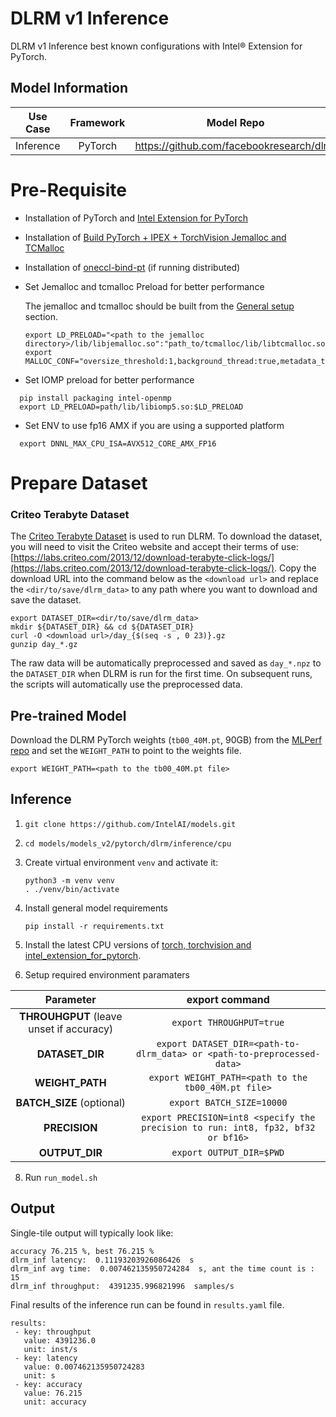 # DLRM v1 Inference

DLRM v1 Inference best known configurations with Intel® Extension for PyTorch.

## Model Information

| **Use Case** | **Framework** | **Model Repo** | **Branch/Commit/Tag** | **Optional Patch** |
|:---:| :---: |:--------------:|:---------------------:|:------------------:|
|  Inference   |    PyTorch    |       https://github.com/facebookresearch/dlrm        |           -           |         -          |

# Pre-Requisite
* Installation of PyTorch and [Intel Extension for PyTorch](https://intel.github.io/intel-extension-for-pytorch/#introduction)
* Installation of [Build PyTorch + IPEX + TorchVision Jemalloc and TCMalloc](https://github.com/IntelAI/models/blob/master/docs/general/pytorch/BareMetalSetup.md)
* Installation of [oneccl-bind-pt](https://pytorch-extension.intel.com/release-whl/stable/cpu/us/oneccl-bind-pt/) (if running distributed)
* Set Jemalloc and tcmalloc Preload for better performance

  The jemalloc and tcmalloc should be built from the [General setup](#general-setup) section.
  ```
  export LD_PRELOAD="<path to the jemalloc directory>/lib/libjemalloc.so":"path_to/tcmalloc/lib/libtcmalloc.so":$LD_PRELOAD
  export MALLOC_CONF="oversize_threshold:1,background_thread:true,metadata_thp:auto,dirty_decay_ms:9000000000,muzzy_decay_ms:9000000000"
  ```
* Set IOMP preload for better performance
```
  pip install packaging intel-openmp
  export LD_PRELOAD=path/lib/libiomp5.so:$LD_PRELOAD
```

* Set ENV to use fp16 AMX if you are using a supported platform
```
  export DNNL_MAX_CPU_ISA=AVX512_CORE_AMX_FP16
```

# Prepare Dataset
### Criteo Terabyte Dataset

The [Criteo Terabyte Dataset](https://labs.criteo.com/2013/12/download-terabyte-click-logs/) is used to run DLRM. To download the dataset, you will need to visit the Criteo website and accept their terms of use: [https://labs.criteo.com/2013/12/download-terabyte-click-logs/](https://labs.criteo.com/2013/12/download-terabyte-click-logs/). Copy the download URL into the command below as the `<download url>` and replace the `<dir/to/save/dlrm_data>` to any path where you want to download and save the dataset.
```
export DATASET_DIR=<dir/to/save/dlrm_data>
mkdir ${DATASET_DIR} && cd ${DATASET_DIR}
curl -O <download url>/day_{$(seq -s , 0 23)}.gz
gunzip day_*.gz
```
The raw data will be automatically preprocessed and saved as `day_*.npz` to the `DATASET_DIR` when DLRM is run for the first time. On subsequent runs, the scripts will automatically use the preprocessed data.

## Pre-trained Model
Download the DLRM PyTorch weights (`tb00_40M.pt`, 90GB) from the [MLPerf repo](https://github.com/mlcommons/inference/tree/master/recommendation/dlrm/pytorch#more-information-about-the-model-weights) and set the `WEIGHT_PATH` to point to the weights file.
```
export WEIGHT_PATH=<path to the tb00_40M.pt file>
```

## Inference
1. `git clone https://github.com/IntelAI/models.git`
2. `cd models/models_v2/pytorch/dlrm/inference/cpu`
3. Create virtual environment `venv` and activate it:
    ```
    python3 -m venv venv
    . ./venv/bin/activate
    ```
4. Install general model requirements
    ```
    pip install -r requirements.txt
    ```
5. Install the latest CPU versions of [torch, torchvision and intel_extension_for_pytorch](https://intel.github.io/intel-extension-for-pytorch/index.html#installation).

6. Setup required environment paramaters

| **Parameter**                |                                  **export command**                                  |
|:---------------------------:|:------------------------------------------------------------------------------------:|
| **THROUHGPUT** (leave unset if accuracy)              |                               `export THROUGHPUT=true`                                  |
| **DATASET_DIR**              |                               `export DATASET_DIR=<path-to-dlrm_data> or <path-to-preprocessed-data>`                                  |
| **WEIGHT_PATH**      |                 `export WEIGHT_PATH=<path to the tb00_40M.pt file>`        |
| **BATCH_SIZE** (optional)  |                               `export BATCH_SIZE=10000`                                |
| **PRECISION**    |                               `export PRECISION=int8 <specify the precision to run: int8, fp32, bf32 or bf16>`                             |
| **OUTPUT_DIR**    |                               `export OUTPUT_DIR=$PWD`                               |
8. Run `run_model.sh`
## Output

Single-tile output will typically look like:

```
accuracy 76.215 %, best 76.215 %
dlrm_inf latency:  0.11193203926086426  s
dlrm_inf avg time:  0.007462135950724284  s, ant the time count is : 15
dlrm_inf throughput:  4391235.996821996  samples/s
```


Final results of the inference run can be found in `results.yaml` file.
```
results:
 - key: throughput
   value: 4391236.0
   unit: inst/s
 - key: latency
   value: 0.007462135950724283
   unit: s
 - key: accuracy
   value: 76.215
   unit: accuracy
```
